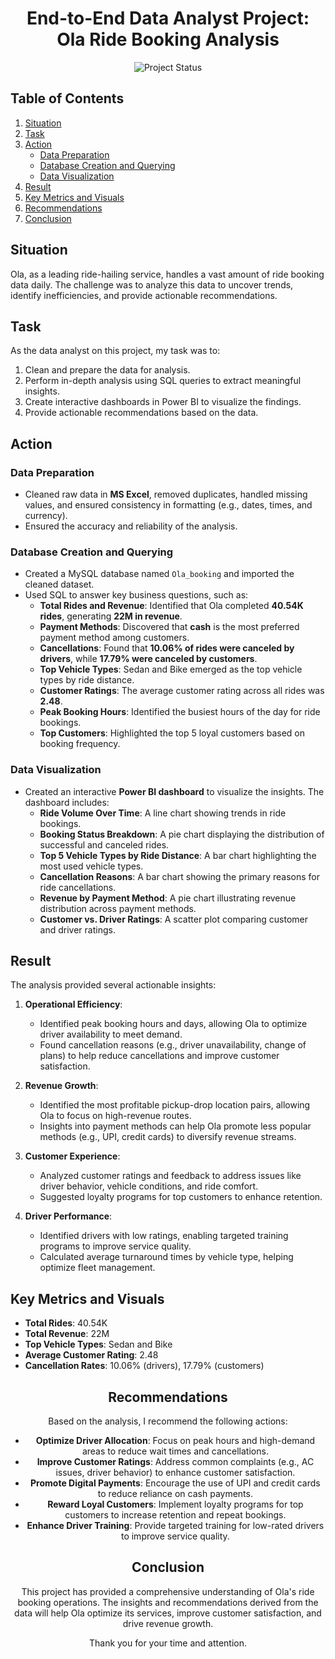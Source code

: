<div align="center">

  # **End-to-End Data Analyst Project: Ola Ride Booking Analysis**

  ![Project Status](https://img.shields.io/badge/Project%20Status-Completed-brightgreen)

</div>

## Table of Contents
1. [Situation](#situation)
2. [Task](#task)
3. [Action](#action)
   - [Data Preparation](#data-preparation)
   - [Database Creation and Querying](#database-creation-and-querying)
   - [Data Visualization](#data-visualization)
4. [Result](#result)
5. [Key Metrics and Visuals](#key-metrics-and-visuals)
6. [Recommendations](#recommendations)
7. [Conclusion](#conclusion)

## Situation
Ola, as a leading ride-hailing service, handles a vast amount of ride booking data daily. The challenge was to analyze this data to uncover trends, identify inefficiencies, and provide actionable recommendations.

## Task
As the data analyst on this project, my task was to:
1. Clean and prepare the data for analysis.
2. Perform in-depth analysis using SQL queries to extract meaningful insights.
3. Create interactive dashboards in Power BI to visualize the findings.
4. Provide actionable recommendations based on the data.

## Action
### Data Preparation
- Cleaned raw data in **MS Excel**, removed duplicates, handled missing values, and ensured consistency in formatting (e.g., dates, times, and currency).
- Ensured the accuracy and reliability of the analysis.

### Database Creation and Querying
- Created a MySQL database named `Ola_booking` and imported the cleaned dataset.
- Used SQL to answer key business questions, such as:
  - **Total Rides and Revenue**: Identified that Ola completed **40.54K rides**, generating **22M in revenue**.
  - **Payment Methods**: Discovered that **cash** is the most preferred payment method among customers.
  - **Cancellations**: Found that **10.06% of rides were canceled by drivers**, while **17.79% were canceled by customers**.
  - **Top Vehicle Types**: Sedan and Bike emerged as the top vehicle types by ride distance.
  - **Customer Ratings**: The average customer rating across all rides was **2.48**.
  - **Peak Booking Hours**: Identified the busiest hours of the day for ride bookings.
  - **Top Customers**: Highlighted the top 5 loyal customers based on booking frequency.

### Data Visualization
- Created an interactive **Power BI dashboard** to visualize the insights. The dashboard includes:
  - **Ride Volume Over Time**: A line chart showing trends in ride bookings.
  - **Booking Status Breakdown**: A pie chart displaying the distribution of successful and canceled rides.
  - **Top 5 Vehicle Types by Ride Distance**: A bar chart highlighting the most used vehicle types.
  - **Cancellation Reasons**: A bar chart showing the primary reasons for ride cancellations.
  - **Revenue by Payment Method**: A pie chart illustrating revenue distribution across payment methods.
  - **Customer vs. Driver Ratings**: A scatter plot comparing customer and driver ratings.

## Result
The analysis provided several actionable insights:
1. **Operational Efficiency**:
   - Identified peak booking hours and days, allowing Ola to optimize driver availability to meet demand.
   - Found cancellation reasons (e.g., driver unavailability, change of plans) to help reduce cancellations and improve customer satisfaction.

2. **Revenue Growth**:
   - Identified the most profitable pickup-drop location pairs, allowing Ola to focus on high-revenue routes.
   - Insights into payment methods can help Ola promote less popular methods (e.g., UPI, credit cards) to diversify revenue streams.

3. **Customer Experience**:
   - Analyzed customer ratings and feedback to address issues like driver behavior, vehicle conditions, and ride comfort.
   - Suggested loyalty programs for top customers to enhance retention.

4. **Driver Performance**:
   - Identified drivers with low ratings, enabling targeted training programs to improve service quality.
   - Calculated average turnaround times by vehicle type, helping optimize fleet management.

## Key Metrics and Visuals
- **Total Rides**: 40.54K
- **Total Revenue**: 22M
- **Top Vehicle Types**: Sedan and Bike
- **Average Customer Rating**: 2.48
- **Cancellation Rates**: 10.06% (drivers), 17.79% (customers)

<div align="center">

## Recommendations
Based on the analysis, I recommend the following actions:

- **Optimize Driver Allocation**: Focus on peak hours and high-demand areas to reduce wait times and cancellations.
- **Improve Customer Ratings**: Address common complaints (e.g., AC issues, driver behavior) to enhance customer satisfaction.
- **Promote Digital Payments**: Encourage the use of UPI and credit cards to reduce reliance on cash payments.
- **Reward Loyal Customers**: Implement loyalty programs for top customers to increase retention and repeat bookings.
- **Enhance Driver Training**: Provide targeted training for low-rated drivers to improve service quality.

## Conclusion
This project has provided a comprehensive understanding of Ola's ride booking operations. The insights and recommendations derived from the data will help Ola optimize its services, improve customer satisfaction, and drive revenue growth.

Thank you for your time and attention.

</div>
